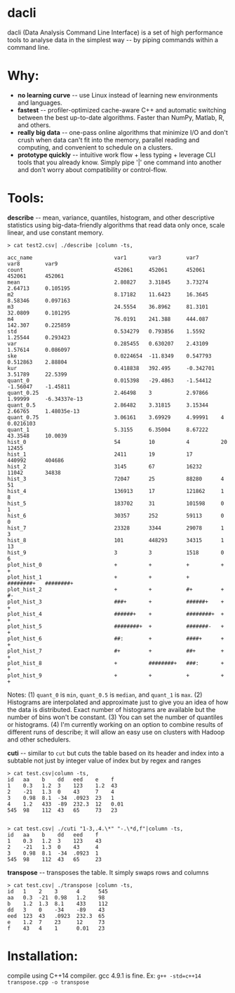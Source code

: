 dacli
======

dacli (Data Analysis Command Line Interface) is a set of high performance tools to analyse data in the simplest way -- by piping commands within a command line. 

# Why:
- **no learning curve**  -- use Linux instead of learning new environments and languages.
- **fastest** -- profiler-optimized cache-aware C++ and automatic switching between the best up-to-date algorithms. Faster than NumPy, Matlab, R, and others.
- **really big data** --  one-pass online algorithms that minimize I/O and don't crush when data can't fit into the memory, parallel reading and computing, and convenient to schedule on a clusters.
- **prototype quickly** -- intuitive work flow + less typing + leverage CLI tools that you already know. Simply pipe '|' one command into another and don't worry about compatibility or control-flow.

# Tools:

**describe** -- mean, variance, quantiles, histogram, and other descriptive statistics using big-data-friendly algorithms that read data only once, scale linear, and use constant memory.

    > cat test2.csv| ./describe |column -ts,

    acc_name                          var1       var3        var7       var8        var9          
    count                             452061     452061      452061     452061      452061        
    mean                              2.80827    3.31845     3.73274    2.64713     0.105195      
    m2                                8.17182    11.6423     16.3645    8.58346     0.097163      
    m3                                24.5554    36.8962     81.3101    32.0809     0.101295      
    m4                                76.0191    241.388     444.087    142.307     0.225859      
    std                               0.534279   0.793856    1.5592     1.25544     0.293423      
    var                               0.285455   0.630207    2.43109    1.57614     0.086097      
    ske                               0.0224654  -11.8349    0.547793   0.512863    2.88804       
    kur                               0.418838   392.495     -0.342701  3.51789     22.5399       
    quant_0                           0.015398   -29.4863    -1.54412   -1.56047    -1.45811      
    quant_0.25                        2.46498    3           2.97866    1.99999     -6.34337e-13  
    quant_0.5                         2.86482    3.31815     3.15344    2.66765     1.48035e-13   
    quant_0.75                        3.06161    3.69929     4.99991    4           0.0216103     
    quant_1                           5.3155     6.35004     8.67222    43.3548     10.0039       
    hist_0                            54         10          4          20          12455         
    hist_1                            2411       19          17         440992      404686        
    hist_2                            3145       67          16232      11042       34838         
    hist_3                            72047      25          88280      4           51            
    hist_4                            136913     17          121862     1           8             
    hist_5                            183702     31          101598     0           1             
    hist_6                            30357      252         59113      0           0             
    hist_7                            23328      3344        29078      1           3             
    hist_8                            101        448293      34315      1           13            
    hist_9                            3          3           1518       0           6             
    plot_hist_0                       +          +           +          +           +             
    plot_hist_1                       +          +           +          ########+   ########+     
    plot_hist_2                       +          +           #+         +           #-            
    plot_hist_3                       ###+       +           ######+    +           +             
    plot_hist_4                       ######+    +           ########+  +           +             
    plot_hist_5                       ########+  +           #######-   +           +             
    plot_hist_6                       ##:        +           ####+      +           +             
    plot_hist_7                       #+         +           ##+        +           +             
    plot_hist_8                       +          ########+   ###:       +           +             
    plot_hist_9                       +          +           +          +           +             

Notes: (1) `quant_0` is `min`, `quant_0.5` is `median`, and `quant_1` is `max`. (2) Histograms are interpolated and approximate just to give you an idea of how the data is distributed. Exact number of histograms are available but the number of bins won't be constant. (3) You can set the number of quantiles or histograms. (4) I'm currently working on an option to combine results of different runs of describe; it will allow an easy use on clusters with Hadoop and other schedulers. 

**cuti** -- similar to `cut` but cuts the table based on its header and index into a subtable not just by integer value of index but by regex and ranges

    > cat test.csv|column -ts,
    id   aa    b    dd   eed    e    f
    1    0.3   1.2  3    123    1.2  43
    2    -21   1.3  0    43     7    4
    3    0.98  8.1  -34  .0923  23   1
    4    1.2   433  -89  232.3  12   0.01
    545  98    112  43   65     73   23


    > cat test.csv| ./cuti "1-3,.4.\*" "-.\*d,f"|column -ts,
    id   aa    b    dd   eed    f
    1    0.3   1.2  3    123    43
    2    -21   1.3  0    43     4
    3    0.98  8.1  -34  .0923  1
    545  98    112  43   65     23

**transpose** -- transposes the table. It simply swaps rows and columns

    > cat test.csv| ./transpose |column -ts,
    id   1    2    3      4      545
    aa   0.3  -21  0.98   1.2    98
    b    1.2  1.3  8.1    433    112
    dd   3    0    -34    -89    43
    eed  123  43   .0923  232.3  65
    e    1.2  7    23     12     73
    f    43   4    1      0.01   23
# Installation:
compile using C++14 compiler. gcc 4.9.1 is fine. Ex: `g++ -std=c++14 transpose.cpp -o transpose`

